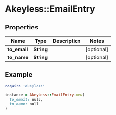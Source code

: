 # Akeyless::EmailEntry

## Properties

| Name | Type | Description | Notes |
| ---- | ---- | ----------- | ----- |
| **to_email** | **String** |  | [optional] |
| **to_name** | **String** |  | [optional] |

## Example

```ruby
require 'akeyless'

instance = Akeyless::EmailEntry.new(
  to_email: null,
  to_name: null
)
```


